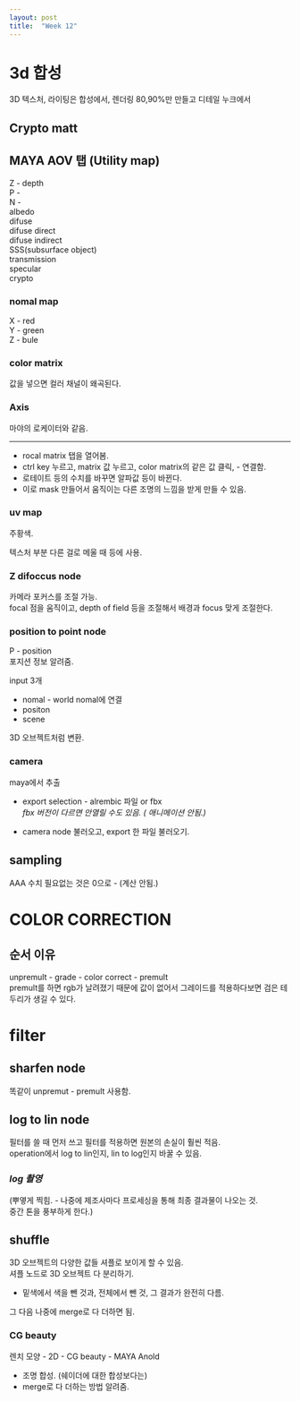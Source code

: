 ```yaml
---
layout: post
title:  "Week 12"
---
```


# 3d 합성

3D 텍스처, 라이팅은 합성에서, 렌더링 80,90%만 만들고 디테일 누크에서 

## Crypto matt  

## MAYA AOV 탭 (Utility map)
Z - depth  
P -  
N -  
albedo  
difuse   
difuse direct  
difuse indirect  
SSS(subsurface object)  
transmission  
specular  
crypto  

### nomal map

X - red  
Y - green  
Z - bule  

### color matrix
값을 넣으면 컬러 채널이 왜곡된다.

### Axis 
마야의 로케이터와 같음.  

---

- rocal matrix 탭을 열어봄.   
- ctrl key 누르고, matrix 값 누르고,  color matrix의 같은 값 클릭, - 연결함.  
- 로테이트 등의 수치를 바꾸면 알파값 등이 바뀐다. 
- 이로 mask 만들어서 움직이는 다른 조명의 느낌을 받게 만들 수 있음.

### uv map
주황색.  

텍스처 부분 다른 걸로 메울 때 등에 사용.  


### Z difoccus node
카메라 포커스를 조절 가능.  
focal 점을 움직이고, depth of field 등을 조절해서 배경과 focus 맞게 조절한다.  

### position to point node
P - position  
포지션 정보 알려줌.

input 3개  

- nomal - world nomal에 연결
- positon 
- scene 

3D 오브젝트처럼 변환.

### camera 
maya에서 추출  

- export selection - alrembic 파일 or fbx  
*fbx 버전이 다르면 안열릴 수도 있음. ( 애니메이션 안됨.)*  

- camera node 불러오고, export 한 파일 불러오기.

## sampling
AAA 수치 필요없는 것은 0으로 - (계산 안됨.)


# COLOR CORRECTION

## 순서 이유
unpremult - grade - color correct - premult  
premult를 하면 rgb가 날려졌기 때문에 값이 없어서 그레이드를 적용하다보면 검은 테두리가 생길 수 있다.  

# filter

## sharfen node
똑같이 unpremut - premult 사용함.  

## log to lin node  

필터를 쓸 때 먼저 쓰고 필터를 적용하면 원본의 손실이 훨씬 적음.   
operation에서 log to lin인지, lin to log인지 바꿀 수 있음.  

### *log 촬영*  
(뿌옇게 찍힘. - 나중에 제조사마다 프로세싱을 통해 최종 결과물이 나오는 것.  
중간 톤을 풍부하게 한다.)  

## shuffle 
3D 오브젝트의 다양한 값들 셔플로 보이게 할 수 있음.  
셔플 노드로 3D 오브젝트 다 분리하기.

- 밑색에서 색을 뺀 것과, 전체에서 뺀 것, 그 결과가 완전히 다름.

그 다음 나중에 merge로 다 더하면 됨.

### CG beauty  
렌치 모양 - 2D - CG beauty - MAYA Anold  
- 조명 합성. (쉐이더에 대한 합성보다는)  
- merge로 다 더하는 방법 알려줌.



 



